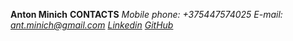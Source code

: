 **Anton Minich**
**CONTACTS**
*Mobile phone: +375447574025*
*E-mail: ant.minich@gmail.com*
*[Linkedin](https://www.linkedin.com/in/antonminich/)*
*[GitHub](https://github.com/AntonMinich)*
